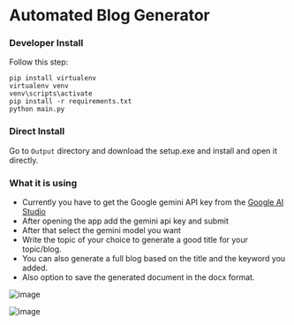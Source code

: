 # Automated Blog Generator

### Developer Install

Follow this step:
```
pip install virtualenv
virtualenv venv
venv\scripts\activate
pip install -r requirements.txt
python main.py
```

### Direct Install

Go to `Output` directory and download the setup.exe and install and open it directly.


### What it is using

- Currently you have to get the Google gemini API key from the [Google AI Studio](https://aistudio.google.com/welcome)
- After opening the app add the gemini api key and submit
- After that select the gemini model you want
- Write the topic of your choice to generate a good title for your topic/blog.
- You can also generate a full blog based on the title and the keyword you added.
- Also option to save the generated document in the docx format.

![image](https://github.com/user-attachments/assets/75428f93-7fad-4316-8034-1ca5b52c2f5b)

![image](https://github.com/user-attachments/assets/e080494e-da05-473e-a078-8993c0ee4d0b)

